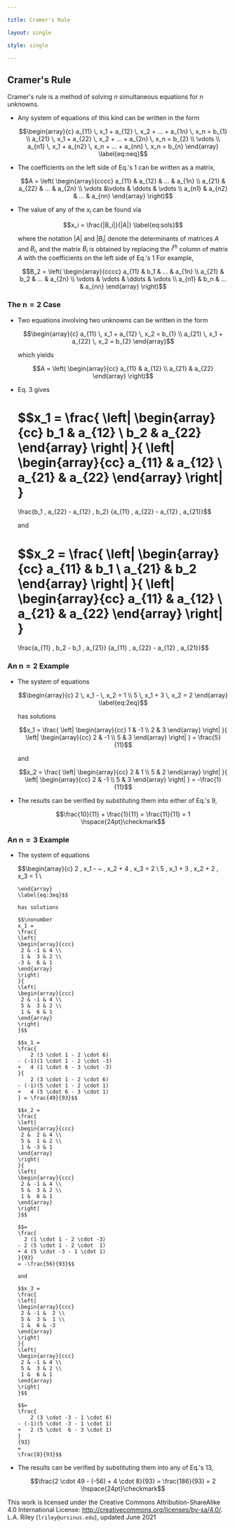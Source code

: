 ```yaml
---

title: Cramer's Rule

layout: single

style: single

---
```


Cramer's Rule
-------------

Cramer's rule is a method of solving $n$ simultaneous equations for $n$
unknowns.

-   Any system of equations of this kind can be written in the form

    $$\begin{array}{c}
    a_{11} \, x_1 + a_{12} \, x_2 + ... + a_{1n} \, x_n = b_{1} \\
    a_{21} \, x_1 + a_{22} \, x_2 + ... + a_{2n} \, x_n = b_{2} \\
    \vdots \\
    a_{n1} \, x_1 + a_{n2} \, x_n + ... + a_{nn} \, x_n = b_{n} 
    \end{array}
    \label{eq:neq}$$

-   The coefficients on the left side of Eq.'s 1 can be written as a
    matrix,

    $$A = 
    \left(
    \begin{array}{cccc}
    a_{11}  & a_{12} & ...    & a_{1n} \\
    a_{21}  & a_{22} & ...    & a_{2n} \\
    \vdots  &\vdots  & \ddots & \vdots \\
    a_{n1}  & a_{n2} & ...    & a_{nn}
    \end{array}
    \right)$$

-   The value of any of the $x_i$ can be found via

    $$x_i = \frac{|B_i|}{|A|}
    \label{eq:sols}$$

    where the notation $|A|$ and $|B_i|$ denote the determinants of
    matrices $A$ and $B_i$, and the matrix $B_i$ is obtained by
    replacing the $i^{th}$ column of matrix $A$ with the coefficients on
    the left side of Eq.'s 1 For example,

    $$B_2 = 
    \left(
    \begin{array}{cccc}
    a_{11} & b_1    & ...    & a_{1n} \\
    a_{21} & b_2    & ...    & a_{2n} \\
    \vdots & \vdots & \ddots & \vdots \\
    a_{n1} & b_n    & ...    & a_{nn}
    \end{array}
    \right)$$

### The $\mathbf{n=2}$ Case

-   Two equations involving two unknowns can be written in the form

    $$\begin{array}{c}
    a_{11} \, x_1 + a_{12} \, x_2 = b_{1} \\
    a_{21} \, x_1 + a_{22} \, x_2 = b_{2} 
    \end{array}$$

    which yields

    $$A = 
    \left(
    \begin{array}{cc}
    a_{11} & a_{12} \\
    a_{21} & a_{22} 
    \end{array}
    \right)$$

-   Eq. 3 gives

    $$x_1 = 
    \frac{
    \left|
    \begin{array}{cc}
    b_1 & a_{12} \\
    b_2 & a_{22} 
    \end{array}
    \right|
    }{
    \left|
    \begin{array}{cc}
    a_{11} & a_{12} \\
    a_{21} & a_{22} 
    \end{array}
    \right|
    }
    =
    \frac{b_1 \, a_{22} - a_{12} \, b_2}
    {a_{11} \, a_{22} - a_{12} \, a_{21}}$$

    and

    $$x_2 = \frac{
    \left|
    \begin{array}{cc}
    a_{11} & b_1 \\
    a_{21} & b_2 
    \end{array}
    \right|
    }{
    \left|
    \begin{array}{cc}
    a_{11} & a_{12} \\
    a_{21} & a_{22} 
    \end{array}
    \right|
    }
    =
    \frac{a_{11} \, b_2 - b_1 \, a_{21}}
    {a_{11} \, a_{22} - a_{12} \, a_{21}}$$

### An $\mathbf{n=2}$ Example

-   The system of equations

    $$\begin{array}{c}
    2 \, x_1 - \, x_2 = 1 \\
    5 \, x_1 + 3 \, x_2 = 2
    \end{array}
    \label{eq:2eq}$$

    has solutions

    $$x_1 = 
    \frac{
    \left|
    \begin{array}{cc}
    1 & -1 \\
    2 & 3 
    \end{array}
    \right|
    }{
    \left|
    \begin{array}{cc}
    2 & -1 \\
    5 & 3 
    \end{array}
    \right|
    }
    = \frac{5}{11}$$

    and

    $$x_2 = 
    \frac{
    \left|
    \begin{array}{cc}
    2 & 1 \\
    5 & 2 
    \end{array}
    \right|
    }{
    \left|
    \begin{array}{cc}
    2 & -1 \\
    5 & 3 
    \end{array}
    \right|
    }
    = -\frac{1}{11}$$

-   The results can be verified by substituting them into either of
    Eq.'s 9,

    $$\frac{10}{11} + \frac{1}{11}  = \frac{11}{11} = 1
    \hspace{24pt}\checkmark$$

### An $\mathbf{n=3}$ Example

-   The system of equations

    $$\begin{array}{c}
    2 \, x_1 - ~ \, x_2 + 4 \, x_3 = 2 \\
    5 \, x_1 + 3 \, x_2 + 2 \, x_3 = 1 \\
    ~~~ \, x_1 + 6 \, x_2 + ~~ \, x_3 = -3 \\
    \end{array}
    \label{eq:3eq}$$

    has solutions

    $$\nonumber
    x_1 = 
    \frac{
    \left|
    \begin{array}{ccc}
     2 & -1 & 4 \\
     1 &  3 & 2 \\
    -3 &  6 & 1
    \end{array}
    \right|
    }{
    \left|
    \begin{array}{ccc}
     2 & -1 & 4 \\
     5 &  3 & 2 \\
     1 &  6 & 1
    \end{array}
    \right|
    }$$

    $$x_1 = 
    \frac{
        2 (3 \cdot 1 - 2 \cdot 6)
    - (-1)(1 \cdot 1 - 2 \cdot -3)
    +   4 (1 \cdot 6 - 3 \cdot -3)
    }{
        2 (3 \cdot 1 - 2 \cdot 6)
    - (-1)(5 \cdot 1 - 2 \cdot 1)
    +   4 (5 \cdot 6 - 3 \cdot 1)
    } = \frac{49}{93}$$

    $$x_2 =
    \frac{
    \left|
    \begin{array}{ccc}
     2 &  2 & 4 \\
     5 &  1 & 2 \\
     1 & -3 & 1
    \end{array}
    \right|
    }{
    \left|
    \begin{array}{ccc}
     2 & -1 & 4 \\
     5 &  3 & 2 \\
     1 &  6 & 1
    \end{array}
    \right|
    }$$

    $$=  
    \frac{
      2 (1 \cdot 1 - 2 \cdot -3)
    - 2 (5 \cdot 1 - 2 \cdot  1)
    + 4 (5 \cdot -3 - 1 \cdot 1)
    }{93} 
    = -\frac{56}{93}$$

    and

    $$x_3 =
    \frac{
    \left|
    \begin{array}{ccc}
     2 & -1 &  2 \\
     5 &  3 &  1 \\
     1 &  6 & -3
    \end{array}
    \right|
    }{
    \left|
    \begin{array}{ccc}
     2 & -1 & 4 \\
     5 &  3 & 2 \\
     1 &  6 & 1
    \end{array}
    \right|
    }$$

    $$=
    \frac{
        2 (3 \cdot -3 - 1 \cdot 6)
    - (-1)(5 \cdot -3 - 1 \cdot 1)
    +   2 (5 \cdot  6 - 3 \cdot 1)
    }
    {93}
    =
    \frac{8}{93}$$

-   The results can be verified by substituting them into any of
    Eq.'s 13,

    $$\frac{2 \cdot 49 - (-56) + 4 \cdot 8}{93} = \frac{186}{93} = 2
    \hspace{24pt}\checkmark$$

This work is licensed under the Creative Commons Attribution-ShareAlike
4.0 International License:
<http://creativecommons.org/licenses/by-sa/4.0/>.\
L.A. Riley (`lriley@ursinus.edu`), updated June 2021

